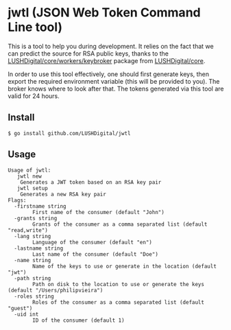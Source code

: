 # jwtl (JSON Web Token Command Line tool)
This is a tool to help you during development. It relies on the fact that we can predict the source for RSA public keys, thanks to the [LUSHDigital/core/workers/keybroker](github.com/LUSHDigital/core/workers/keybroker) package from [LUSHDigital/core](github.com/LUSHDigital/core).

In order to use this tool effectively, one should first generate keys, then export the required environment variable (this will be provided to you). The broker knows where to look after that. The tokens generated via this tool are valid for 24 hours.

## Install

```
$ go install github.com/LUSHDigital/jwtl
```

## Usage

```
Usage of jwtl:
   jwtl new
	Generates a JWT token based on an RSA key pair
   jwtl setup
	Generates a new RSA key pair
Flags:
  -firstname string
    	First name of the consumer (default "John")
  -grants string
    	Grants of the consumer as a comma separated list (default "read,write")
  -lang string
    	Language of the consumer (default "en")
  -lastname string
    	Last name of the consumer (default "Doe")
  -name string
    	Name of the keys to use or generate in the location (default "jwt")
  -path string
    	Path on disk to the location to use or generate the keys (default "/Users/philipvieira")
  -roles string
    	Roles of the consumer as a comma separated list (default "guest")
  -uid int
    	ID of the consumer (default 1)
```
